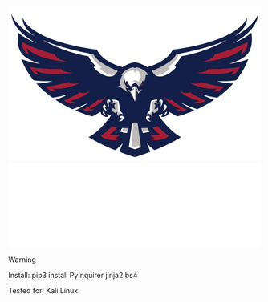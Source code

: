 
![Header](https://github.com/0xHaskar/RichEagle/blob/main/icons/rich.png)
![Header](https://github.com/0xHaskar/RichEagle/blob/main/icons/download.gif)

Warning

Install:
pip3 install PyInquirer jinja2 bs4

Tested for:
Kali Linux
